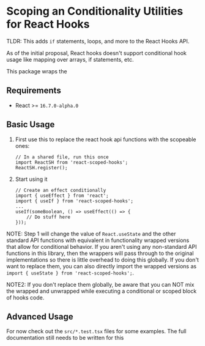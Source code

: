 Scoping an Conditionality Utilities for React Hooks
===================================================

TLDR: This adds `if` statements, loops, and more to the React Hooks API.

As of the initial proposal, React hooks doesn't support conditional hook usage like mapping over arrays, if statements, etc.

This package wraps the 

Requirements
------------
- React >= `16.7.0-alpha.0`

Basic Usage
-----------

1. First use this to replace the react hook api functions with the scopeable ones:
	```
	// In a shared file, run this once
	import ReactSH from 'react-scoped-hooks';
	ReactSH.register();
	```

2. Start using it
	```
	// Create an effect conditionally
	import { useEffect } from 'react';
	import { useIf } from 'react-scoped-hooks';
	...
	useIf(someBoolean, () => useEffect(() => {
		// Do stuff here
	}));
	```

NOTE: Step 1 will change the value of `React.useState` and the other standard API functions with equivalent in functionality wrapped versions that allow for conditional behavior. If you aren't using any non-standard API functions in this library, then the wrappers will pass through to the original implementations so there is little overhead to doing this globally. If you don't want to replace them, you can also directly import the wrapped versions as `import { useState } from 'react-scoped-hooks';`.

NOTE2: If you don't replace them globally, be aware that you can NOT mix the wrapped and unwrapped while executing a conditional or scoped block of hooks code.


Advanced Usage
--------------

For now check out the `src/*.test.tsx` files for some examples. The full documentation still needs to be written for this


